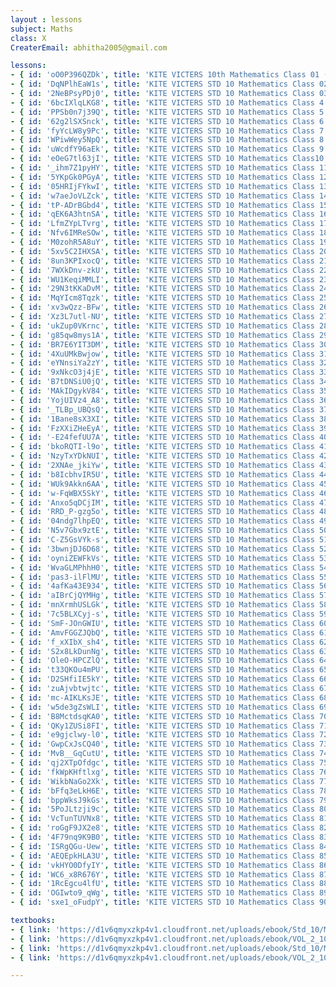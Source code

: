 ```yaml
--- 
layout : lessons 
subject: Maths
class: X
CreaterEmail: abhitha2005@gmail.com

lessons: 
- { id: 'oO0P396QZDk', title: 'KITE VICTERS 10th Mathematics Class 01 (First Bell-ഫസ്റ്റ് ബെല്‍)' }
- { id: 'DqNPlhEaW1s', title: 'KITE VICTERS STD 10 Mathematics Class 02 (First Bell-ഫസ്റ്റ് ബെല്‍)' }
- { id: '2NeBPsyPDj0', title: 'KITE VICTERS STD 10 Mathematics Class 03 (First Bell-ഫസ്റ്റ് ബെല്‍)' }
- { id: '6bcIXlqLKG8', title: 'KITE VICTERS STD 10 Mathematics Class 4 (First Bell-ഫസ്റ്റ് ബെല്‍)' }
- { id: 'PPSb0n7j39Q', title: 'KITE VICTERS STD 10 Mathematics Class 5 (First Bell-ഫസ്റ്റ് ബെല്‍)' }
- { id: '62g2lSXSnck', title: 'KITE VICTERS STD 10 Mathematics Class 6 (First Bell-ഫസ്റ്റ് ബെല്‍)' }
- { id: 'fyYcLW8y9Pc', title: 'KITE VICTERS STD 10 Mathematics Class 7 (First Bell-ഫസ്റ്റ് ബെല്‍)' }
- { id: 'WPiwWey5NpQ', title: 'KITE VICTERS STD 10 Mathematics Class 8 (First Bell-ഫസ്റ്റ് ബെല്‍)' }
- { id: 'uWcdfY96aEk', title: 'KITE VICTERS STD 10 Mathematics Class 9 (First Bell-ഫസ്റ്റ് ബെല്‍)' }
- { id: 'eOeG7tl63jI', title: 'KITE VICTERS STD 10 Mathematics Class10 (First Bell-ഫസ്റ്റ് ബെല്‍)' }
- { id: '_ihm7Z1pyHY', title: 'KITE VICTERS STD 10 Mathematics Class 11 (First Bell-ഫസ്റ്റ് ബെല്‍)' }
- { id: '5YKpGk0PGyA', title: 'KITE VICTERS STD 10 Mathematics Class 12 (First Bell-ഫസ്റ്റ് ബെല്‍)' }
- { id: '05HRIjFYkwI', title: 'KITE VICTERS STD 10 Mathematics Class 13 (First Bell-ഫസ്റ്റ് ബെല്‍)' }
- { id: 'w7aeJoVLZck', title: 'KITE VICTERS STD 10 Mathematics Class 14 (First Bell-ഫസ്റ്റ് ബെല്‍)' }
- { id: 'tP-ADrBGbd4', title: 'KITE VICTERS STD 10 Mathematics Class 15 (First Bell-ഫസ്റ്റ് ബെല്‍)' }
- { id: 'qEK6A3htnSA', title: 'KITE VICTERS STD 10 Mathematics Class 16 (First Bell-ഫസ്റ്റ് ബെല്‍)' }
- { id: 'LfmZYpLTvrg', title: 'KITE VICTERS STD 10 Mathematics Class 17 (First Bell-ഫസ്റ്റ് ബെല്‍)' }
- { id: 'Nfv6IMReSOw', title: 'KITE VICTERS STD 10 Mathematics Class 18 (First Bell-ഫസ്റ്റ് ബെല്‍)' }
- { id: 'M0zohR5A8uY', title: 'KITE VICTERS STD 10 Mathematics Class 19 (First Bell-ഫസ്റ്റ് ബെല്‍)' }
- { id: '5xv5C2IHXSA', title: 'KITE VICTERS STD 10 Mathematics Class 20 (First Bell-ഫസ്റ്റ് ബെല്‍)' }
- { id: '8un3KPIxocQ', title: 'KITE VICTERS STD 10 Mathematics Class 21(First Bell-ഫസ്റ്റ് ബെല്‍)' }
- { id: '7WXkDnv-zkU', title: 'KITE VICTERS STD 10 Mathematics Class 22 (First Bell-ഫസ്റ്റ് ബെല്‍)' }
- { id: 'WU1KeqiMMLI', title: 'KITE VICTERS STD 10 Mathematics Class 23 (First Bell-ഫസ്റ്റ് ബെല്‍)' }
- { id: '29N3tKKaDvM', title: 'KITE VICTERS STD 10 Mathematics Class 24 (First Bell-ഫസ്റ്റ് ബെല്‍)' }
- { id: 'MqYIcm8Tqzk', title: 'KITE VICTERS STD 10 Mathematics Class 25 (First Bell-ഫസ്റ്റ് ബെല്‍)' }
- { id: 'xv3wQzz-BFw', title: 'KITE VICTERS STD 10 Mathematics Class 26 (First Bell-ഫസ്റ്റ് ബെല്‍)' }
- { id: 'Xz3L7utl-NU', title: 'KITE VICTERS STD 10 Mathematics Class 27 (First Bell-ഫസ്റ്റ് ബെല്‍)' }
- { id: 'ukZup0VKrnc', title: 'KITE VICTERS STD 10 Mathematics Class 28 (First Bell-ഫസ്റ്റ് ബെല്‍)' }
- { id: 'g85qw8mys1A', title: 'KITE VICTERS STD 10 Mathematics Class 29 (First Bell-ഫസ്റ്റ് ബെല്‍)' }
- { id: 'BR7E6YIT3DM', title: 'KITE VICTERS STD 10 Mathematics Class 30 (First Bell-ഫസ്റ്റ് ബെല്‍)' }
- { id: '4XuUMkBwjow', title: 'KITE VICTERS STD 10 Mathematics Class 31 (First Bell-ഫസ്റ്റ് ബെല്‍)' }
- { id: 'eYNnsiYa2zY', title: 'KITE VICTERS STD 10 Mathematics Class 32 (First Bell-ഫസ്റ്റ് ബെല്‍)' }
- { id: '9xNkcO3j4jE', title: 'KITE VICTERS STD 10 Mathematics Class 33 (First Bell-ഫസ്റ്റ് ബെല്‍)' }
- { id: 'B7tDNSiU0jQ', title: 'KITE VICTERS STD 10 Mathematics Class 34 (First Bell-ഫസ്റ്റ് ബെല്‍)' }
- { id: 'MAkIDgykV84', title: 'KITE VICTERS STD 10 Mathematics Class 35 (First Bell-ഫസ്റ്റ് ബെല്‍)' }
- { id: 'YojUIVz4_A8', title: 'KITE VICTERS STD 10 Mathematics Class 36 (First Bell-ഫസ്റ്റ് ബെല്‍)' }
- { id: '_TLBp_UBQsQ', title: 'KITE VICTERS STD 10 Mathematics Class 37 (First Bell-ഫസ്റ്റ് ബെല്‍)' }
- { id: '1Bane8sX3XI', title: 'KITE VICTERS STD 10 Mathematics Class 38 (First Bell-ഫസ്റ്റ് ബെല്‍)' }
- { id: 'FzXXiZHeEyA', title: 'KITE VICTERS STD 10 Mathematics Class 39 (First Bell-ഫസ്റ്റ് ബെല്‍)' }
- { id: '-E24fefUU7A', title: 'KITE VICTERS STD 10 Mathematics Class 40(First Bell-ഫസ്റ്റ് ബെല്‍)' }
- { id: 'bkoRQTI-l9o', title: 'KITE VICTERS STD 10 Mathematics Class 41 (First Bell-ഫസ്റ്റ് ബെല്‍)' }
- { id: 'NzyTxYDkNUI', title: 'KITE VICTERS STD 10 Mathematics Class 42 (First Bell-ഫസ്റ്റ് ബെല്‍)' }
- { id: '2XNAe_jkiYw', title: 'KITE VICTERS STD 10 Mathematics Class 43 (First Bell-ഫസ്റ്റ് ബെല്‍)' }
- { id: 'b8IcbhvIR5U', title: 'KITE VICTERS STD 10 Mathematics Class 44 (First Bell-ഫസ്റ്റ് ബെല്‍)' }
- { id: 'WUk9Akkn6AA', title: 'KITE VICTERS STD 10 Mathematics Class 45 (First Bell-ഫസ്റ്റ് ബെല്‍)' }
- { id: 'w-FqWBX5SkY', title: 'KITE VICTERS STD 10 Mathematics Class 46 (First Bell-ഫസ്റ്റ് ബെല്‍)' }
- { id: 'Anxo5qDCjIM', title: 'KITE VICTERS STD 10 Mathematics Class 47 (First Bell-ഫസ്റ്റ് ബെല്‍)' }
- { id: 'RRD_P-gzg5o', title: 'KITE VICTERS STD 10 Mathematics Class 48 (First Bell-ഫസ്റ്റ് ബെല്‍)' }
- { id: '04ndg7lhpEQ', title: 'KITE VICTERS STD 10 Mathematics Class 49 (First Bell-ഫസ്റ്റ് ബെല്‍)' }
- { id: 'N5v7Gbx9ztE', title: 'KITE VICTERS STD 10 Mathematics Class 50 (First Bell-ഫസ്റ്റ് ബെല്‍)' }
- { id: 'C-Z5GsVYk-s', title: 'KITE VICTERS STD 10 Mathematics Class 51 (First Bell-ഫസ്റ്റ് ബെല്‍)' }
- { id: '3bwnjDJ6D68', title: 'KITE VICTERS STD 10 Mathematics Class 52 (First Bell-ഫസ്റ്റ് ബെല്‍)' }
- { id: 'oyniZEWFkVs', title: 'KITE VICTERS STD 10 Mathematics Class 53 (First Bell-ഫസ്റ്റ് ബെല്‍)' }
- { id: 'WvaGLMPhhH0', title: 'KITE VICTERS STD 10 Mathematics Class 54 (First Bell-ഫസ്റ്റ് ബെല്‍)' }
- { id: 'pas3-ilFlMU', title: 'KITE VICTERS STD 10 Mathematics Class 55 (First Bell-ഫസ്റ്റ് ബെല്‍)' }
- { id: '4afKa43E934', title: 'KITE VICTERS STD 10 Mathematics Class 56 (First Bell-ഫസ്റ്റ് ബെല്‍)' }
- { id: 'aIBrCjQYMHg', title: 'KITE VICTERS STD 10 Mathematics Class 57 (First Bell-ഫസ്റ്റ് ബെല്‍)' }
- { id: 'mnXrmhUSLGk', title: 'KITE VICTERS STD 10 Mathematics Class 58 (First Bell-ഫസ്റ്റ് ബെല്‍)' }
- { id: '7c5BLXCyj-s', title: 'KITE VICTERS STD 10 Mathematics Class 59 (First Bell-ഫസ്റ്റ് ബെല്‍)' }
- { id: 'SmF-JOnGWIU', title: 'KITE VICTERS STD 10 Mathematics Class 60 (First Bell-ഫസ്റ്റ് ബെല്‍)' }
- { id: 'AmvFGGZJQbQ', title: 'KITE VICTERS STD 10 Mathematics Class 61 (First Bell-ഫസ്റ്റ് ബെല്‍)' }
- { id: 'f_xXIbX_sh4', title: 'KITE VICTERS STD 10 Mathematics Class 62 (First Bell-ഫസ്റ്റ് ബെല്‍)' }
- { id: 'S2x8LkDunNg', title: 'KITE VICTERS STD 10 Mathematics Class 63 (First Bell-ഫസ്റ്റ് ബെല്‍)' }
- { id: 'OleO-HPCZlQ', title: 'KITE VICTERS STD 10 Mathematics Class 64 (First Bell-ഫസ്റ്റ് ബെല്‍)' }
- { id: 't33QKOu4mPU', title: 'KITE VICTERS STD 10 Mathematics Class 65 (First Bell-ഫസ്റ്റ് ബെല്‍)' }
- { id: 'D2SHfiIE5kY', title: 'KITE VICTERS STD 10 Mathematics Class 66 (First Bell-ഫസ്റ്റ് ബെല്‍)' }
- { id: 'zuAjvbtwjtc', title: 'KITE VICTERS STD 10 Mathematics Class 67 (First Bell-ഫസ്റ്റ് ബെല്‍)' }
- { id: 'mc-AIKLKsJE', title: 'KITE VICTERS STD 10 Mathematics Class 68 (First Bell-ഫസ്റ്റ് ബെല്‍)' }
- { id: 'w5de3gZsWLI', title: 'KITE VICTERS STD 10 Mathematics Class 69 (First Bell-ഫസ്റ്റ് ബെല്‍)' }
- { id: 'B8MctdsqKA0', title: 'KITE VICTERS STD 10 Mathematics Class 70 (First Bell-ഫസ്റ്റ് ബെല്‍)' }
- { id: 'QKy1ZUSi8FI', title: 'KITE VICTERS STD 10 Mathematics Class 71 (First Bell-ഫസ്റ്റ് ബെല്‍)' }
- { id: 'e9gjclwy-l0', title: 'KITE VICTERS STD 10 Mathematics Class 72 (First Bell-ഫസ്റ്റ് ബെല്‍)' }
- { id: 'GwpCxJsCQ40', title: 'KITE VICTERS STD 10 Mathematics Class 73 (First Bell-ഫസ്റ്റ് ബെല്‍)' }
- { id: 'MvB__GqCutU', title: 'KITE VICTERS STD 10 Mathematics Class 74 (First Bell-ഫസ്റ്റ് ബെല്‍)' }
- { id: 'qj2XTpOfdgc', title: 'KITE VICTERS STD 10 Mathematics Class 75 (First Bell-ഫസ്റ്റ് ബെല്‍)' }
- { id: 'fkWpKHftlxg', title: 'KITE VICTERS STD 10 Mathematics Class 76 (First Bell-ഫസ്റ്റ് ബെല്‍)' }
- { id: 'WikbNaGo2Xk', title: 'KITE VICTERS STD 10 Mathematics Class 77 (First Bell-ഫസ്റ്റ് ബെല്‍)' }
- { id: 'bFfq3eLkH6E', title: 'KITE VICTERS STD 10 Mathematics Class 78 (First Bell-ഫസ്റ്റ് ബെല്‍)' }
- { id: 'bppWksJ9kGs', title: 'KITE VICTERS STD 10 Mathematics Class 79 (First Bell-ഫസ്റ്റ് ബെല്‍)' }
- { id: '5PoJLtzji9c', title: 'KITE VICTERS STD 10 Mathematics Class 80 (First Bell-ഫസ്റ്റ് ബെല്‍)' }
- { id: 'VcTunTUVNx8', title: 'KITE VICTERS STD 10 Mathematics Class 81 (First Bell-ഫസ്റ്റ് ബെല്‍)' }
- { id: 'roGgF9JX2e8', title: 'KITE VICTERS STD 10 Mathematics Class 82 (First Bell-ഫസ്റ്റ് ബെല്‍)' }
- { id: '4F79nq9K9B0', title: 'KITE VICTERS STD 10 Mathematics Class 83 (First Bell-ഫസ്റ്റ് ബെല്‍)' }
- { id: 'ISRgQGu-Uew', title: 'KITE VICTERS STD 10 Mathematics Class 84 (First Bell-ഫസ്റ്റ് ബെല്‍)' }
- { id: 'AEQEpkHLA3U', title: 'KITE VICTERS STD 10 Mathematics Class 85 (First Bell-ഫസ്റ്റ് ബെല്‍)' }
- { id: 'vkHYO0DfyIY', title: 'KITE VICTERS STD 10 Mathematics Class 86 (First Bell-ഫസ്റ്റ് ബെല്‍)' }
- { id: 'WC6_x8R676Y', title: 'KITE VICTERS STD 10 Mathematics Class 87 (First Bell-ഫസ്റ്റ് ബെല്‍)' }
- { id: '1RcEgcu4lfU', title: 'KITE VICTERS STD 10 Mathematics Class 88 (First Bell-ഫസ്റ്റ് ബെല്‍)' }
- { id: 'OGIwto9_qWg', title: 'KITE VICTERS STD 10 Mathematics Class 89 (First Bell-ഫസ്റ്റ് ബെല്‍)' }
- { id: 'sxe1_oFudpY', title: 'KITE VICTERS STD 10 Mathematics Class 90 (First Bell-ഫസ്റ്റ് ബെല്‍)' }

textbooks:
- { link: 'https://d1v6qmyxzkp4v1.cloudfront.net/uploads/ebook/Std_10/Mathematics_Eng_1/Mathematics_Eng_1.pdf', title: 'Maths Part -1' , medium: 'English' }
- { link: 'https://d1v6qmyxzkp4v1.cloudfront.net/uploads/ebook/VOL_2_10/Maths_English_2/Maths_English_2.pdf', title: 'Maths Part -2' , medium: 'English' }
- { link: 'https://d1v6qmyxzkp4v1.cloudfront.net/uploads/ebook/Std_10/Mathematics_Mal_1/Mathematics_Mal_1.pdf', title: 'Maths Part -1' , medium: 'Malayalam' }
- { link: 'https://d1v6qmyxzkp4v1.cloudfront.net/uploads/ebook/VOL_2_10/Maths_Malayalam_2/Maths_Malayalam_2.pdf', title: 'Maths Part -2' , medium: 'Malayalam' }

---
```

